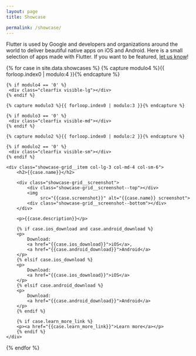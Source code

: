 ```yaml
---
layout: page
title: Showcase

permalink: /showcase/
---
```


Flutter is used by Google and developers and organizations around the world
to deliver beautiful native apps on iOS and Android.
Here is a small selection of apps made with Flutter.
If you want to be featured, [let us know][]!

[let us know]: https://docs.google.com/forms/d/e/1FAIpQLScP5iDNGrlVXdGxmRDzjCnqXS0KUDld-3cR-njAL0kDO2ULFg/viewform

<div class="showcase-grid__row row">

{% for case in site.data.showcases %}
    {% capture modulo4 %}{{ forloop.index0 | modulo:4 }}{% endcapture %}

    {% if modulo4 == '0' %}
     <div class="clearfix visible-lg"></div>
    {% endif %}

    {% capture modulo3 %}{{ forloop.index0 | modulo:3 }}{% endcapture %}

    {% if modulo3 == '0' %}
     <div class="clearfix visible-md"></div>
    {% endif %}

    {% capture modulo2 %}{{ forloop.index0 | modulo:2 }}{% endcapture %}

    {% if modulo2 == '0' %}
     <div class="clearfix visible-sm"></div>
    {% endif %}

    <div class="showcase-grid__item col-lg-3 col-md-4 col-sm-6">
        <h2>{{case.name}}</h2>

        <div class="showcase-grid__screenshot">
            <div class="showcase-grid__screenshot--top"></div>
            <img
                 src="{{case.screenshot}}" alt="{{case.name}} screenshot">
            <div class="showcase-grid__screenshot--bottom"></div>
        </div>

        <p>{{case.description}}</p>

        {% if case.ios_download and case.android_download %}
        <p>
            Download:
            <a href="{{case.ios_download}}">iOS</a>,
            <a href="{{case.android_download}}">Android</a>
        </p>
        {% elsif case.ios_download %}
        <p>
            Download:
            <a href="{{case.ios_download}}">iOS</a>
        </p>
        {% elsif case.android_download %}
        <p>
            Download:
            <a href="{{case.android_download}}">Android</a>
        </p>
        {% endif %}

        {% if case.learn_more_link %}
        <p><a href="{{case.learn_more_link}}">Learn more</a></p>
        {% endif %}
    </div>
{% endfor %}

</div> <!-- end of showcase--grid__row -->
